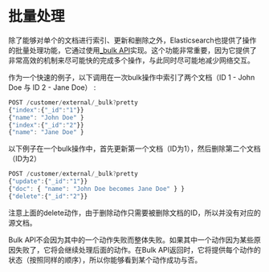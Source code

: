 # 批量处理

除了能够对单个的文档进行索引、更新和删除之外，Elasticsearch也提供了操作的批量处理功能，它通过使用[_bulk API](../../Document_APIS/Bulk_API.md)实现。这个功能非常重要，因为它提供了非常高效的机制来尽可能快的完成多个操作，与此同时尽可能地减少网络交互。

作为一个快速的例子，以下调用在一次bulk操作中索引了两个文档（ID 1 - John Doe 与 ID 2 - Jane Doe） :

```js
POST /customer/external/_bulk?pretty
{"index":{"_id":"1"}}
{"name": "John Doe" }
{"index":{"_id":"2"}}
{"name": "Jane Doe" }
```

以下例子在一个bulk操作中，首先更新第一个文档（ID为1），然后删除第二个文档（ID为2）

```js
POST /customer/external/_bulk?pretty
{"update":{"_id":"1"}}
{"doc": { "name": "John Doe becomes Jane Doe" } }
{"delete":{"_id":"2"}}
```

注意上面的delete动作，由于删除动作只需要被删除文档的ID，所以并没有对应的源文档。

Bulk API不会因为其中的一个动作失败而整体失败。如果其中一个动作因为某些原因失败了，它将会继续处理后面的动作。在Bulk API返回时，它将提供每个动作的状态（按照同样的顺序），所以你能够看到某个动作成功与否。